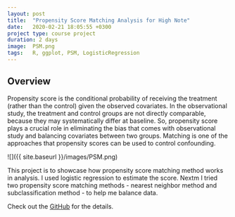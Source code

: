 ```yaml
---
layout: post
title:  "Propensity Score Matching Analysis for High Note"
date:   2020-02-21 18:05:55 +0300
project type: course project
duration: 2 days
image:  PSM.png
tags:   R, ggplot, PSM, LogisticRegression
---
```

## Overview
Propensity score is the conditional probability of receiving the treatment (rather than the control) given the observed covariates. In the observational study, the treatment and control groups are not directly comparable, because they may systematically differ at baseline. So, propensity score plays a crucial role in eliminating the bias that comes with observational study and balancing covariates between two groups. Matching is one of the approaches that propensity scores can be used to control confounding. 

![]({{ site.baseurl }}/images/PSM.png)

This project is to showcase how propensity score matching method works in analysis. I used logistic regression to estimate the score. Nextm I tried two propensity score matching methods - nearest neighbor method and subclassification method - to help me balance data. 


Check out the [GitHub][psm-github] for the details.

[psm-github]:   https://github.com/yuyaya2016/Propensity_Score_Matching_R/blob/master/PSM_Rcode.Rmd

